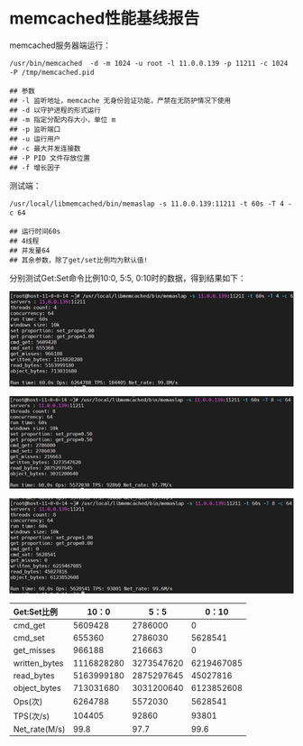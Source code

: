 # memcached性能基线报告

memcached服务器端运行：

```shell
/usr/bin/memcached  -d -m 1024 -u root -l 11.0.0.139 -p 11211 -c 1024 -P /tmp/memcached.pid

## 参数
## -l 监听地址，memcache 无身份验证功能，严禁在无防护情况下使用
## -d 以守护进程的形式运行
## -m 指定分配内存大小，单位 m
## -p 监听端口
## -u 运行用户
## -c 最大并发连接数
## -P PID 文件存放位置
## -f 增长因子
```



测试端：

```shell
/usr/local/libmemcached/bin/memaslap -s 11.0.0.139:11211 -t 60s -T 4 -c 64

## 运行时间60s
## 4线程
## 并发量64
## 其余参数，除了get/set比例均为默认值!
```

分别测试Get:Set命令比例10:0, 5:5, 0:10时的数据，得到结果如下：

![image-20210715132847718](.\resource\10-0.png)

![image-20210715132927778](.\resource\5-5.png)

![image-20210715132939466](.\resource\0-10.png)

| Get:Set比例   | 10：0      | 5：5       | 0：10      |
| :------------ | ---------- | ---------- | ---------- |
| cmd_get       | 5609428    | 2786000    | 0          |
| cmd_set       | 655360     | 2786030    | 5628541    |
| get_misses    | 966188     | 216663     | 0          |
| written_bytes | 1116828280 | 3273547620 | 6219467085 |
| read_bytes    | 5163999180 | 2875297645 | 45027816   |
| object_bytes  | 713031680  | 3031200640 | 6123852608 |
| Ops(次)       | 6264788    | 5572030    | 5628541    |
| TPS(次/s)     | 104405     | 92860      | 93801      |
| Net_rate(M/s) | 99.8       | 97.7       | 99.6       |


